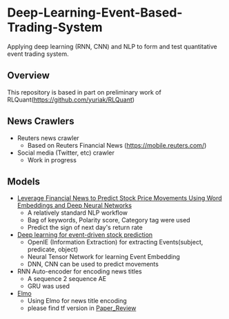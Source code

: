 # Deep-Learning-Event-Based-Trading-System
Applying deep learning (RNN, CNN) and NLP to form and test quantitative event trading system.

## Overview

This repository is based in part on preliminary work of RLQuant(https://github.com/yuriak/RLQuant)  

## News Crawlers
- Reuters news crawler
    - Based on Reuters Financial News (https://mobile.reuters.com/) 
- Social media (Twitter, etc) crawler
    - Work in progress

## Models
- [Leverage Financial News to Predict Stock Price Movements Using Word Embeddings and Deep Neural Networks](http://aclweb.org/anthology/N16-1041)  
    - A relatively standard NLP workflow
    - Bag of keywords, Polarity score, Category tag were used
    - Predict the sign of next day's return rate
- [Deep learning for event-driven stock prediction](http://dl.acm.org/citation.cfm?id=2832415.2832572)
    - OpenIE (Information Extraction) for extracting Events(subject, predicate, object)
    - Neural Tensor Network for learning Event Embedding
    - DNN, CNN can be used to predict movements
- RNN Auto-encoder for encoding news titles
    - A sequence 2 sequence AE
    - GRU was used
- [Elmo](https://arxiv.org/abs/1802.05365)
    - Using Elmo for news title encoding
    - please find tf version in [Paper_Review](https://github.com/QuantumAgent/Paper_Review)
